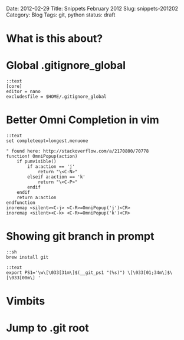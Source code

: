 Date: 2012-02-29
Title: Snippets February 2012
Slug: snippets-201202
Category: Blog
Tags: git, python
status: draft

# What is this about?

# Global .gitignore_global

    ::text
    [core]
    editor = nano
    excludesfile = $HOME/.gitignore_global

# Better Omni Completion in vim

    ::text
    set completeopt=longest,menuone

    " found here: http://stackoverflow.com/a/2170800/70778
    function! OmniPopup(action)
        if pumvisible()
            if a:action == 'j'
                return "\<C-N>"
            elseif a:action == 'k'
                return "\<C-P>"
            endif
        endif
        return a:action
    endfunction
    inoremap <silent><C-j> <C-R>=OmniPopup('j')<CR>
    inoremap <silent><C-k> <C-R>=OmniPopup('k')<CR>

# Showing git branch in prompt

    ::sh
    brew install git

    ::text
    export PS1='\w\[\033[31m\]$(__git_ps1 "(%s)") \[\033[01;34m\]$\[\033[00m\] '

# Vimbits

# Jump to .git root
